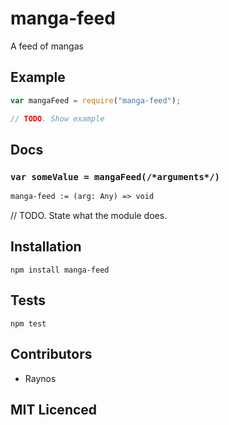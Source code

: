 # manga-feed

<!--
    [![build status][build-png]][build]
    [![Coverage Status][cover-png]][cover]
    [![Davis Dependency status][dep-png]][dep]
-->

<!-- [![NPM][npm-png]][npm] -->

<!-- [![browser support][test-png]][test] -->

A feed of mangas

## Example

```js
var mangaFeed = require("manga-feed");

// TODO. Show example
```

## Docs

### `var someValue = mangaFeed(/*arguments*/)`

<!--
  This is a jsig notation of your interface.
  https://github.com/Raynos/jsig
-->
```ocaml
manga-feed := (arg: Any) => void
```

// TODO. State what the module does.

## Installation

`npm install manga-feed`

## Tests

`npm test`

## Contributors

 - Raynos

## MIT Licenced

  [build-png]: https://secure.travis-ci.org/Raynos/manga-feed.png
  [build]: https://travis-ci.org/Raynos/manga-feed
  [cover-png]: https://coveralls.io/repos/Raynos/manga-feed/badge.png
  [cover]: https://coveralls.io/r/Raynos/manga-feed
  [dep-png]: https://david-dm.org/Raynos/manga-feed.png
  [dep]: https://david-dm.org/Raynos/manga-feed
  [test-png]: https://ci.testling.com/Raynos/manga-feed.png
  [test]: https://ci.testling.com/Raynos/manga-feed
  [npm-png]: https://nodei.co/npm/manga-feed.png?stars&downloads
  [npm]: https://nodei.co/npm/manga-feed
